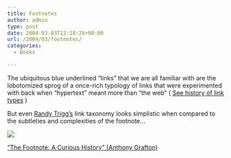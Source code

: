 ```yaml
---
title: Footnotes
author: admin
type: post
date: 2004-03-03T12:18:28+00:00
url: /2004/03/footnotes/
categories:
  - Books

---
```

The ubiquitous blue underlined “links” that we are all familiar with are the lobotomized sprog of a once-rich typology of links that were experimented with back when “hypertext” meant more than “the web” ( [See history of link types][1] )

But even [Randy Trigg&#8217;s][2] link taxonomy looks simplistic when compared to the subtleties and complexities of the footnote&#8230;

![][3]
  
[“The Footnote: A Curious History” (Anthony Grafton)][4]

 [1]: http://www.eastgate.com/HypertextNow/archives/Trigg.html "Link Types"
 [2]: http://www.workpractice.com/trigg/
 [3]: http://images.amazon.com/images/P/0571196012.02._SCTHUMBZZZ_.jpg
 [4]: http://www.amazon.co.uk/exec/obidos/tg/detail/-/0571196012/